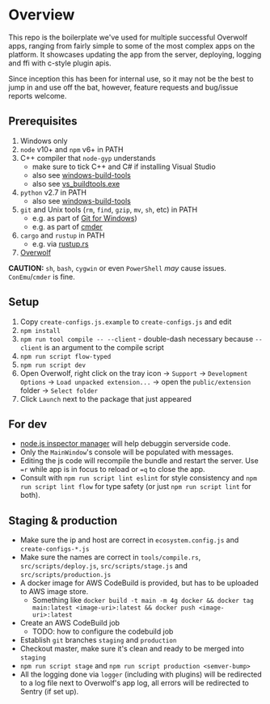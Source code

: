 # Overview

This repo is the boilerplate we've used for multiple successful Overwolf apps, ranging from fairly simple to some of the most complex apps on the platform. It showcases updating the app from the server, deploying, logging and ffi with c-style plugin apis.

Since inception this has been for internal use, so it may not be the best to jump in and use off the bat, however, feature requests and bug/issue reports welcome.

## Prerequisites
1. Windows only
1. `node` v10+ and `npm` v6+ in PATH
1. C++ compiler that `node-gyp` understands
	* make sure to tick C++ and C# if installing Visual Studio
	* also see [windows-build-tools](https://www.npmjs.com/package/windows-build-tools)
	* also see [vs_buildtools.exe](https://visualstudio.microsoft.com/thank-you-downloading-visual-studio/?sku=BuildTools&rel=15)
1. `python` v2.7 in PATH
	* also see [windows-build-tools](https://www.npmjs.com/package/windows-build-tools)
1. `git` and Unix tools (`rm`, `find`, `gzip`, `mv`, `sh`, etc) in PATH
	* e.g. as part of [Git for Windows](https://git-scm.com/download/win))
	* e.g. as part of [cmder](https://cmder.net)
1. `cargo` and `rustup` in PATH
	* e.g. via [rustup.rs](https://rustup.rs)
1. [Overwolf](https://download.overwolf.com/install/Download?Name=Web+Browser&ExtensionId=jgbnfkaeklillfmfafgkodhlcnfdgkmjmjngaaof&Channel=website)

**CAUTION:** `sh`, `bash`, `cygwin` or even `PowerShell` _may_ cause issues. `ConEmu`/`cmder` is fine.

## Setup
1. Copy `create-configs.js.example` to `create-configs.js` and edit
1. `npm install`
1. `npm run tool compile -- --client` - double-dash necessary because `--client` is an argument to the compile script
1. `npm run script flow-typed`
1. `npm run script dev`
1. Open Overwolf, right click on the tray icon -> `Support` -> `Development Options` -> `Load unpacked extension...` -> open the `public/extension` folder -> `Select folder`
1. Click `Launch` next to the package that just appeared

## For dev
* [node.js inspector manager](https://chrome.google.com/webstore/detail/nodejs-v8-inspector-manag/gnhhdgbaldcilmgcpfddgdbkhjohddkj) will help debuggin serverside code.
* Only the `MainWindow`'s console will be populated with messages.
* Editing the js code will recompile the bundle and restart the server. Use `=r` while app is in focus to reload or `=q` to close the app.
* Consult with `npm run script lint eslint` for style consistency and `npm run script lint flow` for type safety (or just `npm run script lint` for both).

## Staging & production
* Make sure the ip and host are correct in `ecosystem.config.js` and `create-configs-*.js`
* Make sure the names are correct in `tools/compile.rs`, `src/scripts/deploy.js`, `src/scripts/stage.js` and `src/scripts/production.js`
* A docker image for AWS CodeBuild is provided, but has to be uploaded to AWS image store.
	* Something like `docker build -t main -m 4g docker && docker tag main:latest <image-uri>:latest && docker push <image-uri>:latest`
* Create an AWS CodeBuild job
	* TODO: how to configure the codebuild job
* Establish `git` branches `staging` and `production`
* Checkout master, make sure it's clean and ready to be merged into `staging`
* `npm run script stage` and `npm run script production <semver-bump>`
* All the logging done via `logger` (including with plugins) will be redirected to a log file next to Overwolf's app log, all errors will be redirected to Sentry (if set up).
